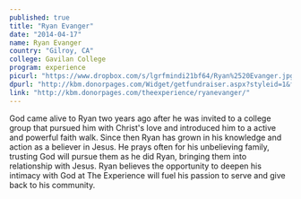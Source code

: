 ```yaml
---
published: true
title: "Ryan Evanger"
date: "2014-04-17"
name: Ryan Evanger
country: "Gilroy, CA"
college: Gavilan College
program: experience
picurl: "https://www.dropbox.com/s/lgrfmindi21bf64/Ryan%2520Evanger.jpg"
dpurl: "http://kbm.donorpages.com/Widget/getfundraiser.aspx?styleid=1&fid=33d3cd83-9fcb-4781-bbde-7914a0f37404&pageId=443&did=9e6e189d-1066-4f69-bed1-bf32a5ec586f&type=indiv"
link: "http://kbm.donorpages.com/theexperience/ryanevanger/"
---
```


God came alive to Ryan two years ago after he was invited to a college group that pursued him with Christ's love and introduced him to a active and powerful faith walk. Since then Ryan has grown in his knowledge and action as a believer in Jesus. He prays often for his unbelieving family, trusting God will pursue them as he did Ryan, bringing them into relationship with Jesus. Ryan believes the opportunity to deepen his intimacy with God at The Experience will fuel his passion to serve and give back to his community.